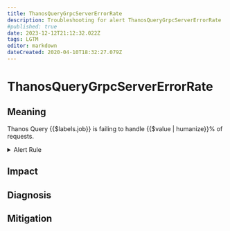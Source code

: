 ```yaml
---
title: ThanosQueryGrpcServerErrorRate
description: Troubleshooting for alert ThanosQueryGrpcServerErrorRate
#published: true
date: 2023-12-12T21:12:32.022Z
tags: LGTM
editor: markdown
dateCreated: 2020-04-10T18:32:27.079Z
---
```


# ThanosQueryGrpcServerErrorRate

## Meaning
[//]: # "Short paragraph that explains what the alert means"
Thanos Query {{$labels.job}} is failing to handle {{$value | humanize}}% of requests.

<details>
  <summary>Alert Rule</summary>

  ```yaml
alert: ThanosQueryGrpcServerErrorRate
expr: (sum by (job) (rate(grpc_server_handled_total{grpc_code=~"Unknown|ResourceExhausted|Internal|Unavailable|DataLoss|DeadlineExceeded", job=~".*thanos-query.*"}[5m]))/  sum by (job) (rate(grpc_server_started_total{job=~".*thanos-query.*"}[5m])) * 100 > 5)
for: 5m
labels:
    severity: warning
annotations:
    summary: Thanos Query Grpc Server Error Rate (instance {{ $labels.instance }})
    description: |-
        Thanos Query {{$labels.job}} is failing to handle {{$value | humanize}}% of requests.
          VALUE = {{ $value }}
          LABELS = {{ $labels }}
    runbook: https://github.com/srerun/prometheus-alerts/content/runbooks/ThanosQueryGrpcServerErrorRate

  ```
</details>


## Impact
[//]: # "What could / will happen if the alert is not addressed"



## Diagnosis
[//]: # "Steps to take to identify the cause of the problem"



## Mitigation
[//]: # "The steps necessary to resolve the alert"
